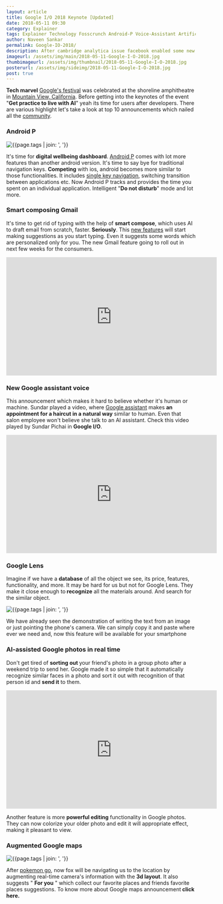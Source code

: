 ```yaml
---
layout: article
title: Google I/O 2018 Keynote [Updated]
date: 2018-05-11 09:30 
category: Explainer
tags: Explainer Technology Fosscrunch Android-P Voice-Assistant Artificial-Intelligence Google photos Augmented reality maps Single navigation Google lens Google I/O  2018 Developer Conference AI Assistant
author: Naveen Sankar
permalink: Google-IO-2018/
description: After cambridge analytica issue facebook enabled some new features along with clear cache option, announcement of Oculus Go and announcemnt of many more functionality. Get into the artile to know more at F8 2018 announcements.
imageurl: /assets/img/main/2018-05-11-Google-I-O-2018.jpg
thumbimageurl: /assets/img/thumbnail/2018-05-11-Google-I-O-2018.jpg
posterurl: /assets/img/sideimg/2018-05-11-Google-I-O-2018.jpg
post: true
---
```

<p><strong>Tech marvel</strong> <a href="https://events.google.com/io/" target="_blank">Google's festival</a> was celebrated at the shoreline amphitheatre in <a href="https://en.wikipedia.org/wiki/Mountain_View,_California" target="_blank">Mountain View, California</a>. Before getting into the keynotes of the event "<strong>Get practice to live with AI</strong>" yeah its time for users after developers. There are various highlight let's take a look at top 10 announcements which nailed all the <a href="https://developers.google.com/" target="_blank">community</a>.</p>
<h3>Android P</h3>
<div class="article-main-img artimg2">
		<img src="{{ site.baseurl }}/assets/img/main/2018-05-11-Google-I-O-2018-01.jpg" alt="{{page.tags | join: ', '}}">
</div>
<p>It's time for <strong>digital wellbeing dashboard</strong>. <a href="https://developer.android.com/preview/devices/" target="_blank">Android P</a> comes with lot more features than another android version. It's time to say bye for traditional navigation keys. <strong>Competing</strong> with ios, android becomes more similar to those functionalities. It includes <a href="https://www.xda-developers.com/android-p-navigation-gestures-improve-next-developer-preview/" target="_blank">single key navigation</a>, switching transition between applications etc. Now Android P tracks and provides the time you spent on an individual application. Intelligent "<strong>Do not disturb</strong>" mode and lot more.</p>
<h3>Smart composing Gmail</h3>
<p>It's time to get rid of typing with the help of <strong>smart compose</strong>, which uses AI to draft email from scratch, faster.<strong> Seriously</strong>. This <a href="https://www.theverge.com/2018/5/10/17340224/google-gmail-how-to-use-smart-compose-io-2018" target="_blank">new features</a> will start making suggestions as you start typing. Even it suggests some words which are personalized only for you. The new Gmail feature going to roll out in next few weeks for the consumers.</p>
<iframe width="560" height="315" src="https://www.youtube.com/embed/e2vrHmpSXiU?rel=0" frameborder="0" allow="autoplay; encrypted-media" allowfullscreen></iframe>
<h3>New Google assistant voice</h3>
<p>This announcement which makes it hard to believe whether it's human or machine. Sundar played a video, where <a href="https://www.cnet.com/news/google-assistant-gets-six-new-voices-including-john-legend/" target="_blank">Google assistant</a> makes <strong>an appointment for a haircut in a natural way</strong> similar to human. Even that salon employee won't believe she talk to an AI assistant. Check this video played by Sundar Pichai in <strong>Google I/O</strong>.</p>
<iframe width="560" height="315" src="https://www.youtube.com/embed/JvbHu_bVa_g?rel=0" frameborder="0" allow="autoplay; encrypted-media" allowfullscreen></iframe>
<h3>Google Lens</h3>
<p>Imagine if we have a <strong>database</strong> of all the object we see, its price, features, functionality, and more. It may be hard for us but not for Google Lens. They make it close enough to<strong> recognize</strong> all the materials around. And search for the similar object.</p>
<div class="article-main-img artimg2">
		<img src="{{ site.baseurl }}/assets/img/main/2018-05-11-Google-I-O-2018-02.jpg" alt="{{page.tags | join: ', '}}">
</div>
<p>We have already seen the demonstration of writing the text from an image or just pointing the phone's camera. We can simply copy it and paste where ever we need and, now this feature will be available for your smartphone</p>
<h3>AI-assisted Google photos in real time</h3>
<p>Don't get tired of <strong>sorting out </strong>your friend's photo in a group photo after a weekend trip to send her. Google made it so simple that it automatically recognize similar faces in a photo and sort it out with recognition of that person id and <strong>send it</strong> to them.</p>
<iframe width="560" height="315" src="https://www.youtube.com/embed/CNLVZjBE08g?rel=0" frameborder="0" allow="autoplay; encrypted-media" allowfullscreen></iframe>
<p>Another feature is more <strong>powerful editing</strong> functionality in Google photos. They can now colorize your older photo and edit it will appropriate effect, making it pleasant to view.</p>
<h3>Augmented Google maps</h3>
<div class="article-main-img artimg2">
		<img src="{{ site.baseurl }}/assets/img/main/2018-05-11-Google-I-O-2018-03.jpg" alt="{{page.tags | join: ', '}}">
</div>
<p>After <a href="https://www.pokemongo.com/" target="_blank">pokemon go</a>, now fox will be navigating us to the location by augmenting real-time camera's information with the <strong>3d layout</strong>. It also suggests " <strong>For you</strong> " which collect our favorite places and friends favorite places suggestions. To know more about Google maps announcement<strong> click here.</strong></p>
<p><br /><br /><br /></p>

